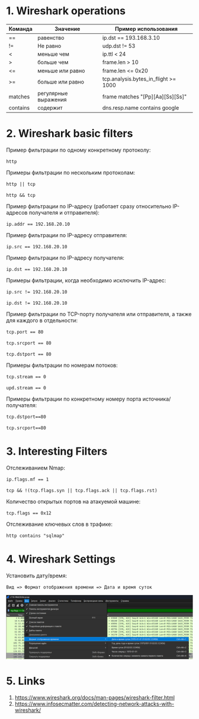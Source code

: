 # 1. Wireshark operations

|Команда|Значение|Пример использования|
|---|---|---|
|==|равенство|ip.dst == 193.168.3.10|
|!=|Не равно|udp.dst != 53|
|<|меньше чем|ip.ttl < 24|
|>|больше чем|frame.len > 10|
|<=|меньше или равно|frame.len <= 0x20|
|>=|больше или равно|tcp.analysis.bytes_in_flight >= 1000|
|matches|регулярные выражения|frame matches "[Pp][Aa][Ss][Ss]"|
|contains|содержит|dns.resp.name contains google|

# 2. Wireshark basic filters

Пример фильтрации по одному конкретному протоколу:

```
http
```

Примеры фильтрации по нескольким протоколам:

```
http || tcp
```

```
http && tcp
```

Пример фильтрации по IP-адресу (работает сразу относительно IP-адресов получателя и отправителя):

```
ip.addr == 192.168.20.10
```

Пример фильтрации по IP-адресу отправителя:

```
ip.src == 192.168.20.10
```

Пример фильтрации по IP-адресу получателя:

```
ip.dst == 192.168.20.10
```

Примеры фильтрации, когда необходимо исключить IP-адрес:

```
ip.src != 192.168.20.10
```

```
ip.dst != 192.168.20.10
```

Пример фильтрации по TCP-порту получателя или отправителя, а также для каждого в отдельности:

```
tcp.port == 80
```

```
tcp.srcport == 80
```

```
tcp.dstport == 80
```

Примеры фильтрации по номерам потоков:

```
tcp.stream == 0
```

```
upd.stream == 0
```

Примеры фильтрации по конкретному номеру порта источника/получателя:

```
tcp.dstport==80
```

```
tcp.srcport==80
```

# 3. Interesting Filters

Отслеживанием Nmap:

```
ip.flags.mf == 1
```

```
tcp && !(tcp.flags.syn || tcp.flags.ack || tcp.flags.rst)
```

Количес­тво откры­тых пор­тов на ата­куемой машине:

```
tcp.flags == 0x12
```

Отслеживание ключевых слов в трафике:

```
http contains "sqlmap"
```

# 4. Wireshark Settings

Установить дату/время:

```
Вид => Формат отображения времени => Дата и время суток
```

![ScreenShot](Tools/screenshots/1.png)

# 5. Links

1. https://www.wireshark.org/docs/man-pages/wireshark-filter.html
2. https://www.infosecmatter.com/detecting-network-attacks-with-wireshark/